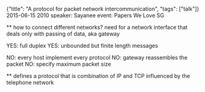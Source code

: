 {"title": "A protocol for packet network intercommunication", "tags": ["talk"]}
2015-06-15 2010
speaker: Sayanee
event: Papers We Love SG

** how to connect different networks?
need for a network interface that deals only with passing of data,
aka gateway

YES: full duplex
YES: unbounded but finite length messages

NO: every host implement every protocol
NO: gateway reassembles the packet
NO: specify maximum packet size

** defines a protocol that is combination of IP and TCP
influenced by the telephone network
